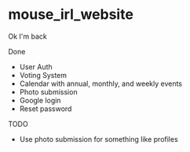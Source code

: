 # mouse_irl_website

Ok I'm back

Done
- User Auth
- Voting System
- Calendar with annual, monthly, and weekly events
- Photo submission
- Google login
- Reset password

TODO
- Use photo submission for something like profiles
